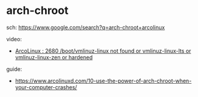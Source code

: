 # arch-chroot

sch: https://www.google.com/search?q=arch-chroot+arcolinux

video:
- [ArcoLinux : 2680 /boot/vmlinuz-linux not found or vmlinuz-linux-lts or vmlinuz-linux-zen or hardened](https://youtu.be/22s4E00Ct1c)

guide:
- https://www.arcolinuxd.com/10-use-the-power-of-arch-chroot-when-your-computer-crashes/
